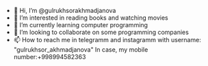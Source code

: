 - 👋 Hi, I’m @gulrukhsorakhmadjanova
- 👀 I’m interested in reading books and watching movies
- 🌱 I’m currently learning computer programming
- 💞️ I’m looking to collaborate on some programming companies
- 📫 How to reach me in telegramm and instagramm with username: "gulrukhsor_akhmadjanova" 
In case, my mobile number:+998994582363 
<!--- 
gulrukhsorakhmadjanova/gulrukhsorakhmadjanova is a ✨ special ✨ repository because its `README.md` (this file) appears on your GitHub profile.
You can click the Preview link to take a look at your changes.
--->
